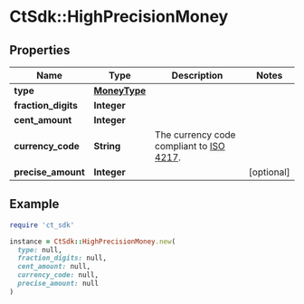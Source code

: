 # CtSdk::HighPrecisionMoney

## Properties

| Name | Type | Description | Notes |
| ---- | ---- | ----------- | ----- |
| **type** | [**MoneyType**](MoneyType.md) |  |  |
| **fraction_digits** | **Integer** |  |  |
| **cent_amount** | **Integer** |  |  |
| **currency_code** | **String** | The currency code compliant to [ISO 4217](https://en.wikipedia.org/wiki/ISO_4217). |  |
| **precise_amount** | **Integer** |  | [optional] |

## Example

```ruby
require 'ct_sdk'

instance = CtSdk::HighPrecisionMoney.new(
  type: null,
  fraction_digits: null,
  cent_amount: null,
  currency_code: null,
  precise_amount: null
)
```

